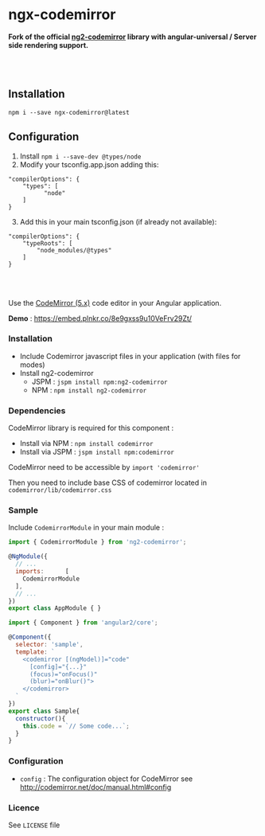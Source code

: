 # ngx-codemirror

**Fork of the official [ng2-codemirror](https://github.com/chymz/ng2-codemirror) library with angular-universal / Server side rendering support.**

<br><br>

## Installation

`npm i --save ngx-codemirror@latest`

## Configuration

1. Install `npm i --save-dev @types/node`
2. Modify your tsconfig.app.json adding this:

```
"compilerOptions": {
    "types": [
          "node"
    ]
}
```

3. Add this in your main tsconfig.json (if already not available):

```
"compilerOptions": {
    "typeRoots": [
        "node_modules/@types"
    ]
}
```

<br><br>

Use the [CodeMirror (5.x)](http://codemirror.net/) code editor in your Angular application.

**Demo** : https://embed.plnkr.co/8e9gxss9u10VeFrv29Zt/

### <a name="install"></a>Installation

- Include Codemirror javascript files in your application (with files for modes)
- Install ng2-codemirror
  - JSPM : `jspm install npm:ng2-codemirror`
  - NPM : `npm install ng2-codemirror`

### <a name="dependencies"></a>Dependencies
CodeMirror library is required for this component :
  - Install via NPM : `npm install codemirror`
  - Install via JSPM : `jspm install npm:codemirror`

CodeMirror need to be accessible by `import 'codemirror'`

Then you need to include base CSS of codemirror located in `codemirror/lib/codemirror.css`

### <a name="sample"></a>Sample

Include `CodemirrorModule` in your main module :

```javascript
import { CodemirrorModule } from 'ng2-codemirror';

@NgModule({
  // ...
  imports:      [
    CodemirrorModule
  ],
  // ...
})
export class AppModule { }
```

```javascript
import { Component } from 'angular2/core';

@Component({
  selector: 'sample',
  template: `
    <codemirror [(ngModel)]="code"
      [config]="{...}"
      (focus)="onFocus()"
      (blur)="onBlur()">
    </codemirror>
  `
})
export class Sample{
  constructor(){
    this.code = `// Some code...`;
  }
}
```

### <a name="config"></a>Configuration

* `config` : The configuration object for CodeMirror see http://codemirror.net/doc/manual.html#config

### <a name="licence"></a>Licence
See `LICENSE` file
